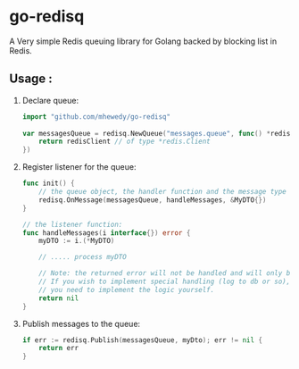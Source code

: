 # go-redisq

A Very simple Redis queuing library for Golang backed by blocking list in Redis.

## Usage :
1. Declare queue:
    ```go
    import "github.com/mhewedy/go-redisq"
  
    var messagesQueue = redisq.NewQueue("messages.queue", func() *redis.Client {
        return redisClient // of type *redis.Client
    })
    ```
2. Register listener for the queue:
    ```go
    func init() {
 	    // the queue object, the handler function and the message type
        redisq.OnMessage(messagesQueue, handleMessages, &MyDTO{})
    }

    // the listener function:
    func handleMessages(i interface{}) error {
 	    myDTO := i.(*MyDTO)
    
 	    // ..... process myDTO
 	
 	    // Note: the returned error will not be handled and will only be logged.
        // If you wish to implement special handling (log to db or so), then 
        // you need to implement the logic yourself.
 	    return nil
    }
    ```
3. Publish messages to the queue:
    ```go
    if err := redisq.Publish(messagesQueue, myDto); err != nil {
        return err
    }
    ```
